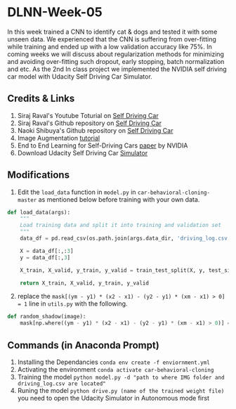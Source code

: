 # DLNN-Week-05
In this week trained a CNN to identify cat &amp; dogs and tested it with some unseen data. We experienced that the CNN is suffering from over-fitting while training and ended up with a low validation accuracy like 75%. In coming weeks we will discuss about regularization methods for minimizing and avoiding over-fitting such dropout, early stopping, batch normalization and etc. As the 2nd In class project we implemented the NVIDIA self driving car model with Udacity Self Driving Car Simulator.

## Credits & Links

1. Siraj Raval's Youtube Toturial on [Self Driving Car](https://www.youtube.com/watch?v=EaY5QiZwSP4&t=556s)
2. Siraj Raval's Github repository on [Self Driving Car](https://github.com/llSourcell/How_to_simulate_a_self_driving_car)
3. Naoki Shibuya's  Github repository on [Self Driving Car](https://github.com/naokishibuya/car-behavioral-cloning)
4. Image Augmentation [tutorial](https://medium.com/@thimblot/data-augmentation-boost-your-image-dataset-with-few-lines-of-python-155c2dc1baec)
5. End to End Learning for Self-Driving Cars [paper](https://images.nvidia.com/content/tegra/automotive/images/2016/solutions/pdf/end-to-end-dl-using-px.pdf) by NVIDIA
6. Download Udacity Self Driving Car [Simulator](https://s3-us-west-1.amazonaws.com/udacity-selfdrivingcar/Term1-Sim/term1-simulator-windows.zip)


## Modifications

1. Edit the ```load_data``` function in ```model.py``` in ```car-behavioral-cloning-master``` as mentioned below before training with your own data.

```python
def load_data(args):
    """
    Load training data and split it into training and validation set
    """
    data_df = pd.read_csv(os.path.join(args.data_dir, 'driving_log.csv')).values

    X = data_df[:,:3]
    y = data_df[:,3]

    X_train, X_valid, y_train, y_valid = train_test_split(X, y, test_size=args.test_size, random_state=0)

    return X_train, X_valid, y_train, y_valid

```
2. replace the ```mask[(ym - y1) * (x2 - x1) - (y2 - y1) * (xm - x1) > 0] = 1``` line in ```utils.py``` with the following.
```python
def random_shadow(image):
    mask[np.where((ym - y1) * (x2 - x1) - (y2 - y1) * (xm - x1) > 0)] = 1
```

## Commands (in Anaconda Prompt)

1. Installing the Dependancies ```conda env create -f enviornment.yml```
2. Activating the environment ```conda activate car-behavioral-cloning```
3. Training the model ```python model.py -d "path to where IMG folder and driving_log.csv are located"```
4. Runing the model ```python drive.py (name of the trained weight file)``` you need to open the Udacity Simulator in Autonomous mode first
